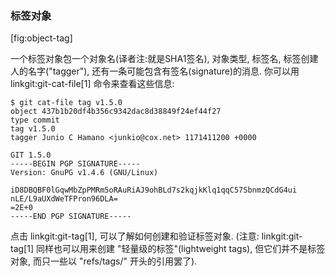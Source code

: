 ### 标签对象 ###

[fig:object-tag]

一个标签对象包一个对象名(译者注:就是SHA1签名), 对象类型, 标签名, 标签创建人的名字("tagger"), 还有一条可能包含有签名(signature)的消息. 你可以用 linkgit:git-cat-file[1] 命令来查看这些信息:

    $ git cat-file tag v1.5.0
    object 437b1b20df4b356c9342dac8d38849f24ef44f27
    type commit
    tag v1.5.0
    tagger Junio C Hamano <junkio@cox.net> 1171411200 +0000

    GIT 1.5.0
    -----BEGIN PGP SIGNATURE-----
    Version: GnuPG v1.4.6 (GNU/Linux)

    iD8DBQBF0lGqwMbZpPMRm5oRAuRiAJ9ohBLd7s2kqjkKlq1qqC57SbnmzQCdG4ui
    nLE/L9aUXdWeTFPron96DLA=
    =2E+0
    -----END PGP SIGNATURE-----

点击 linkgit:git-tag[1], 可以了解如何创建和验证标签对象. (注意: linkgit:git-tag[1] 同样也可以用来创建 "轻量级的标签"(lightweight tags), 但它们并不是标签对象, 而只一些以 "refs/tags/" 开头的引用罢了).